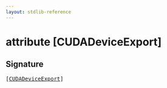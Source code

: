 ```yaml
---
layout: stdlib-reference
---
```


# attribute [CUDADeviceExport]

## Signature

<pre>
[<a href="/stdlib-reference/attributes/cudadeviceexport-01234a">CUDADeviceExport</a>]
</pre>

